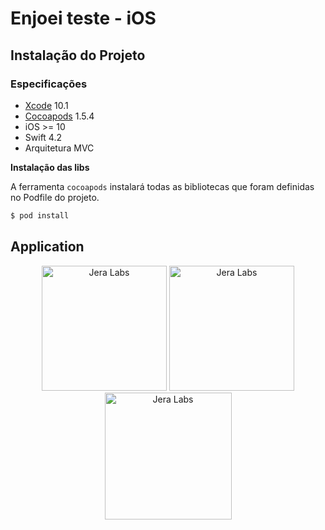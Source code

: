 # Enjoei teste - iOS

## Instalação do Projeto

### Especificações

- [Xcode](https://developer.apple.com/download/more/) 10.1
- [Cocoapods](https://cocoapods.org/) 1.5.4
- iOS >= 10
- Swift 4.2
- Arquitetura MVC

**Instalação das libs**

A ferramenta `cocoapods` instalará todas as bibliotecas que foram definidas no Podfile do projeto.

```bash
$ pod install
```

## Application

<p align="center">
    <img src="https://i.imgur.com/McgvwQB.png" width="200" max-width="50%" alt="Jera Labs" />
    <img src="https://i.imgur.com/vLlylgL.png" width="200" max-width="50%" alt="Jera Labs" />
    <img src="https://i.imgur.com/MZVYZvp.png" width="203" max-width="50%" alt="Jera Labs" />
</p>